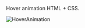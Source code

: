 Hover animation HTML + CSS.

![HoverAnimation](https://github.com/ezomoza/Hover_animation_website/assets/114027093/c8817a28-a231-4f61-b70c-4dc3d107787b)
